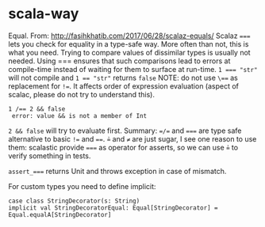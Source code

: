# scala-way

Equal.
From: http://fasihkhatib.com/2017/06/28/scalaz-equals/
Scalaz `===` lets you check for equality in a type-safe way. More often than not, this is what you need. Trying to compare values of dissimilar types is usually not needed. Using === ensures that such comparisons lead to errors at compile-time instead of waiting for them to surface at run-time. 
`1 === "str"` will not compile and `1 == "str"` returns `false`
NOTE: do not use `\==` as replacement for `!=`. It affects order of expression evaluation (aspect of scalac, please do not try to understand this).
```
1 /== 2 && false
 error: value && is not a member of Int
```
`2 && false` will try to evaluate first.
Summary: `=/=` and `===` are type safe alternative to basic `!=` and `==`.
`≟` and `≠` are just sugar, I see one reason to use them: scalastic provide `===` as operator for asserts, so we can use `≟` to verify something in tests.

`assert_===` returns Unit and throws exception in case of mismatch.

For custom types you need to define implicit:
```
case class StringDecorator(s: String)
implicit val StringDecoratorEqual: Equal[StringDecorator] = Equal.equalA[StringDecorator]
```